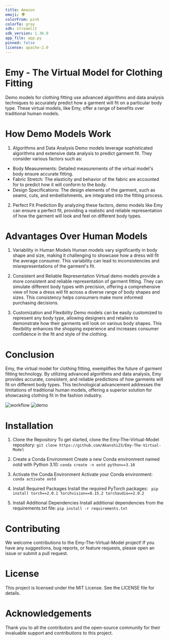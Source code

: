 ```yaml
---
title: Amazon
emoji: 🌍
colorFrom: pink
colorTo: gray
sdk: streamlit
sdk_version: 1.36.0
app_file: app.py
pinned: false
license: apache-2.0
---
```

 # Emy - The Virtual Model for Clothing Fitting
Demo models for clothing fitting use advanced algorithms and data analysis techniques to accurately predict how a garment will fit on a particular body type. These virtual models, like Emy, offer a range of benefits over traditional human models.


# How Demo Models Work
1. Algorithms and Data Analysis
Demo models leverage sophisticated algorithms and extensive data analysis to predict garment fit. They consider various factors such as:
- Body Measurements: Detailed measurements of the virtual model's body ensure accurate fitting.
- Fabric Stretch: The elasticity and behavior of the fabric are accounted for to predict how it will conform to the body.
- Design Specifications: The design elements of the garment, such as seams, cuts, and embellishments, are integrated into the fitting process.

2. Perfect Fit Prediction
By analyzing these factors, demo models like Emy can ensure a perfect fit, providing a realistic and reliable representation of how the garment will look and feel on different body types.

# Advantages Over Human Models
1. Variability in Human Models
Human models vary significantly in body shape and size, making it challenging to showcase how a dress will fit the average consumer. This variability can lead to inconsistencies and misrepresentations of the garment's fit.

2. Consistent and Reliable Representation
Virtual demo models provide a more consistent and reliable representation of garment fitting. They can simulate different body types with precision, offering a comprehensive view of how a dress will fit across a diverse range of body shapes and sizes. This consistency helps consumers make more informed purchasing decisions.

3. Customization and Flexibility
Demo models can be easily customized to represent any body type, allowing designers and retailers to demonstrate how their garments will look on various body shapes. This flexibility enhances the shopping experience and increases consumer confidence in the fit and style of the clothing.

# Conclusion
Emy, the virtual model for clothing fitting, exemplifies the future of garment fitting technology. By utilizing advanced algorithms and data analysis, Emy provides accurate, consistent, and reliable predictions of how garments will fit on different body types. This technological advancement addresses the limitations of traditional human models, offering a superior solution for showcasing clothing fit in the fashion industry.


![workflow](https://github.com/Akanshi23/Emy-The-Virtual-Model/assets/121331739/a22e6a60-9fbb-41cf-8056-c3ce9888c9e3)
![demo](https://github.com/Akanshi23/Emy-The-Virtual-Model/assets/121331739/ba9e5a5f-4d7c-4b7f-bc37-9652d5dadf22)

# Installation
1. Clone the Repository
To get started, clone the Emy-The-Virtual-Model repository:
```git clone https://github.com/Akanshi23/Emy-The-Virtual-Model```

2. Create a Conda Environment
Create a new Conda environment named ootd with Python 3.10:
```conda create -n ootd python==3.10```

3. Activate the Conda Environment
Activate your Conda environment:
```conda activate ootd```

4. Install Required Packages
Install the required PyTorch packages:
``` pip install torch==2.0.1 torchvision==0.15.2 torchaudio==2.0.2```

5. Install Additional Dependencies
Install additional dependencies from the requirements.txt file:
```pip install -r requirements.txt```


# Contributing
We welcome contributions to the Emy-The-Virtual-Model project! If you have any suggestions, bug reports, or feature requests, please open an issue or submit a pull request.

# License
This project is licensed under the MIT License. See the LICENSE file for details.

# Acknowledgements
Thank you to all the contributors and the open-source community for their invaluable support and contributions to this project.


